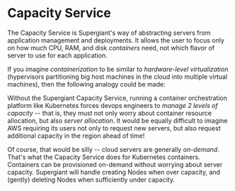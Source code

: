 # Capacity Service

The Capacity Service is Supergiant's way of abstracting servers from
application management and deployments. It allows the user to focus only on how
much CPU, RAM, and disk _containers_ need, not which flavor of server to use for
each application.

If you imagine _containerization_ to be similar to _hardware-level
virtualization_ (hypervisors partitioning big host machines in the cloud into
multiple virtual machines), then the following analogy could be made:

Without the Supergiant Capacity Service, running a container orchestration
platform like Kubernetes forces devops engineers to *manage 2 levels of capacity*
-- that is, they must not only worry about container resource allocation, but
also _server allocation_. It would be equally difficult to imagine AWS requiring
its users not only to request new servers, but also request additional capacity
in the region ahead of time!

Of course, that would be silly -- cloud servers are generally _on-demand_.
That's what the Capacity Service does for Kubernetes containers. Containers can
be provisioned on-demand without worrying about server capacity. Supergiant will
handle creating Nodes when over capacity, and (gently) deleting Nodes when
sufficiently under capacity.
